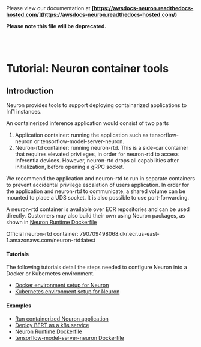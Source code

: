 </br>
</br>

Please view our documentation at **[https://awsdocs-neuron.readthedocs-hosted.com/](https://awsdocs-neuron.readthedocs-hosted.com/)** 

**Please note this file will be deprecated.**

</br>
</br>



# Tutorial: Neuron container tools

## Introduction

Neuron provides tools to support deploying containarized applications to Inf1 instances.

An containerized inference application would consist of two parts
1. Application container: running the application such as tensorflow-neuron or tensorflow-model-server-neuron. 
2. Neuron-rtd container: running neuron-rtd. This is a side-car container that requires elevated privileges, in order for neuron-rtd to access 
Inferentia devices. However, neuron-rtd drops all capabilities after initialization, before opening a gRPC socket. 


We recommend the application and neuron-rtd to run in separate containers to prevent accidental privilege escalation 
of users application. In order for the application and neuron-rtd to communicate, 
a shared volume can be mounted to place a UDS socket. It is also possible to use port-forwarding.


A neuron-rtd container is available over ECR repositories and can be used directly. Customers may also build their own using Neuron packages, as shown in [Neuron Runtime Dockerfile](./docker-example/Dockerfile.neuron-rtd)

Official neuron-rtd container: 790709498068.dkr.ecr.us-east-1.amazonaws.com/neuron-rtd:latest



#### Tutorials
The following tutorials detail the steps needed to configure Neuron into a Docker or Kubernetes environment.

* [Docker environment setup for Neuron](./tutorial-docker.md)
* [Kubernetes environment setup for Neuron](./tutorial-k8s.md)


#### Examples

* [Run containerized Neuron application](./docker-example/README.md)
* [Deploy BERT as a k8s service](./../../src/examples/tensorflow/k8s_bert_demo/README.md)
* [Neuron Runtime Dockerfile](./docker-example/Dockerfile.neuron-rtd)
* [tensorflow-model-server-neuron Dockerfile](./docker-example/Dockerfile.tf-serving)
